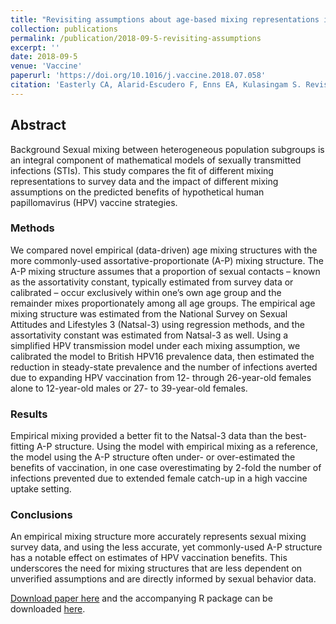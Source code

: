 ```yaml
---
title: "Revisiting assumptions about age-based mixing representations in mathematical models of sexually transmitted infections"
collection: publications
permalink: /publication/2018-09-5-revisiting-assumptions
excerpt: ''
date: 2018-09-5
venue: 'Vaccine'
paperurl: 'https://doi.org/10.1016/j.vaccine.2018.07.058'
citation: 'Easterly CA, Alarid-Escudero F, Enns EA, Kulasingam S. Revisiting Assumptions about AgeBased Mixing Representations in Mathematical Models of Sexually Transmitted Infections. Vaccine, 2018;36(37):5572-5579.'
---
```


## Abstract
Background
Sexual mixing between heterogeneous population subgroups is an integral component of mathematical models of sexually transmitted infections (STIs). This study compares the fit of different mixing representations to survey data and the impact of different mixing assumptions on the predicted benefits of hypothetical human papillomavirus (HPV) vaccine strategies.

### Methods
We compared novel empirical (data-driven) age mixing structures with the more commonly-used assortative-proportionate (A-P) mixing structure. The A-P mixing structure assumes that a proportion of sexual contacts – known as the assortativity constant, typically estimated from survey data or calibrated – occur exclusively within one’s own age group and the remainder mixes proportionately among all age groups. The empirical age mixing structure was estimated from the National Survey on Sexual Attitudes and Lifestyles 3 (Natsal-3) using regression methods, and the assortativity constant was estimated from Natsal-3 as well. Using a simplified HPV transmission model under each mixing assumption, we calibrated the model to British HPV16 prevalence data, then estimated the reduction in steady-state prevalence and the number of infections averted due to expanding HPV vaccination from 12- through 26-year-old females alone to 12-year-old males or 27- to 39-year-old females.

### Results
Empirical mixing provided a better fit to the Natsal-3 data than the best-fitting A-P structure. Using the model with empirical mixing as a reference, the model using the A-P structure often under- or over-estimated the benefits of vaccination, in one case overestimating by 2-fold the number of infections prevented due to extended female catch-up in a high vaccine uptake setting.

### Conclusions
An empirical mixing structure more accurately represents sexual mixing survey data, and using the less accurate, yet commonly-used A-P structure has a notable effect on estimates of HPV vaccination benefits. This underscores the need for mixing structures that are less dependent on unverified assumptions and are directly informed by sexual behavior data.

[Download paper here](https://doi.org/10.1016/j.vaccine.2018.07.058) and the accompanying R package can be downloaded [here](https://zenodo.org/record/1322780#.Xcn4Yy2ZPOQ).
